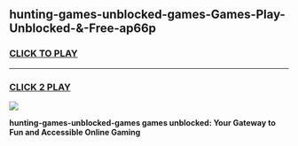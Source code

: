 
## hunting-games-unblocked-games-Games-Play-Unblocked-&-Free-ap66p
<h3>
<a href="https://premium76.site?title=hunting-games-unblocked-games&ref=24A">CLICK TO PLAY</a></h3>
<hr>

<h3>
<a href="https://premium76.site?title=hunting-games-unblocked-games&ref=24A">CLICK 2 PLAY</a>
  
</h3>

<a href="https://premium76.site?title=hunting-games-unblocked-games&ref=24A"><img src="https://clearcache.store/games.png"></a>


**hunting-games-unblocked-games games unblocked: Your Gateway to Fun and Accessible Online Gaming**
